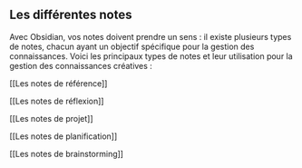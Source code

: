 ## Les différentes notes
Avec Obsidian, vos notes doivent prendre un sens : il existe plusieurs types de notes, chacun ayant un objectif spécifique pour la gestion des connaissances. Voici les principaux types de notes et leur utilisation pour la gestion des connaissances créatives :

[[Les notes de référence]]

[[Les notes de réflexion]]

[[Les notes de projet]]

[[Les notes de planification]]

[[Les notes de brainstorming]]
